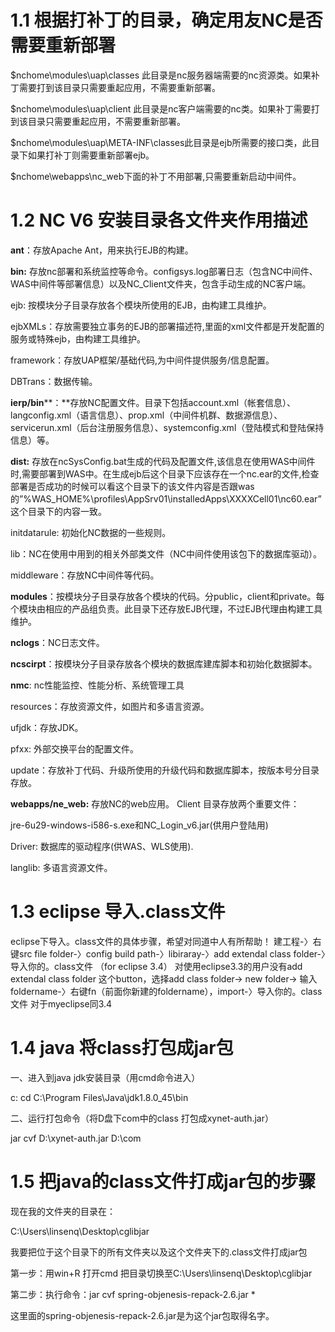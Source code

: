 # 1.1 根据打补丁的目录，确定用友NC是否需要重新部署

$nchome\modules\uap\classes 此目录是nc服务器端需要的nc资源类。如果补丁需要打到该目录只需要重起应用，不需要重新部署。

$nchome\modules\uap\client 此目录是nc客户端需要的nc类。如果补丁需要打到该目录只需要重起应用，不需要重新部署。

$nchome\modules\uap\META-INF\classes此目录是ejb所需要的接口类，此目录下如果打补丁则需要重新部署ejb。

$nchome\webapps\nc_web下面的补丁不用部署,只需要重新启动中间件。

# 1.2 NC V6 安装目录各文件夹作用描述

**ant**：存放Apache Ant，用来执行EJB的构建。

**bin:** 存放nc部署和系统监控等命令。configsys.log部署日志（包含NC中间件、WAS中间件等部署信息）以及NC_Client文件夹，包含手动生成的NC客户端。

ejb: 按模块分子目录存放各个模块所使用的EJB，由构建工具维护。

ejbXMLs：存放需要独立事务的EJB的部署描述符,里面的xml文件都是开发配置的服务或特殊ejb，由构建工具维护。

framework：存放UAP框架/基础代码,为中间件提供服务/信息配置。

DBTrans：数据传输。

**ierp/bin****：**存放NC配置文件。目录下包括account.xml（帐套信息）、langconfig.xml（语言信息）、prop.xml（中间件机群、数据源信息）、servicerun.xml（后台注册服务信息）、systemconfig.xml（登陆模式和登陆保持信息）等。

**dist:** 存放在ncSysConfig.bat生成的代码及配置文件,该信息在使用WAS中间件时,需要部署到WAS中。在生成ejb后这个目录下应该存在一个nc.ear的文件,检查部署是否成功的时候可以看这个目录下的该文件内容是否跟was的”%WAS_HOME%\profiles\AppSrv01\installedApps\XXXXCell01\nc60.ear”这个目录下的内容一致。

initdatarule: 初始化NC数据的一些规则。

lib：NC在使用中用到的相关外部类文件（NC中间件使用该包下的数据库驱动）。

middleware：存放NC中间件等代码。

**modules**：按模块分子目录存放各个模块的代码。分public，client和private。每个模块由相应的产品组负责。此目录下还存放EJB代理，不过EJB代理由构建工具维护。

**nclogs**：NC日志文件。

**ncscirpt**：按模块分子目录存放各个模块的数据库建库脚本和初始化数据脚本。

**nmc**: nc性能监控、性能分析、系统管理工具

resources：存放资源文件，如图片和多语言资源。

ufjdk：存放JDK。

pfxx: 外部交换平台的配置文件。

update：存放补丁代码、升级所使用的升级代码和数据库脚本，按版本号分目录存放。

**webapps/ne_web:** 存放NC的web应用。 Client 目录存放两个重要文件：

jre-6u29-windows-i586-s.exe和NC_Login_v6.jar(供用户登陆用)

Driver: 数据库的驱动程序(供WAS、WLS使用).

langlib: 多语言资源文件。

# 1.3 eclipse 导入.class文件

eclipse下导入。class文件的具体步骤，希望对同道中人有所帮助！ 建工程-〉右键src file folder-〉config build path-〉libiraray-〉add extendal class folder-〉导入你的。class文件 （for eclipse 3.4） 对使用eclipse3.3的用户没有add extendal class folder 这个button，选择add class folder-> new folder-> 输入foldername-〉右键fn（前面你新建的foldername），import-〉导入你的。class文件 对于myeclipse同3.4

# 1.4 java 将class打包成jar包

一、进入到java jdk安装目录（用cmd命令进入）

c:
cd C:\Program Files\Java\jdk1.8.0_45\bin

二、运行打包命令（将D盘下com中的class 打包成xynet-auth.jar）

jar cvf D:\xynet-auth.jar D:\com



# 1.5 把java的class文件打成jar包的步骤
现在我的文件夹的目录在：

C:\Users\linsenq\Desktop\cglibjar 

我要把位于这个目录下的所有文件夹以及这个文件夹下的.class文件打成jar包

第一步：用win+R 打开cmd 把目录切换至C:\Users\linsenq\Desktop\cglibjar 

第二步：执行命令：jar   cvf spring-objenesis-repack-2.6.jar *    

这里面的spring-objenesis-repack-2.6.jar是为这个jar包取得名字。